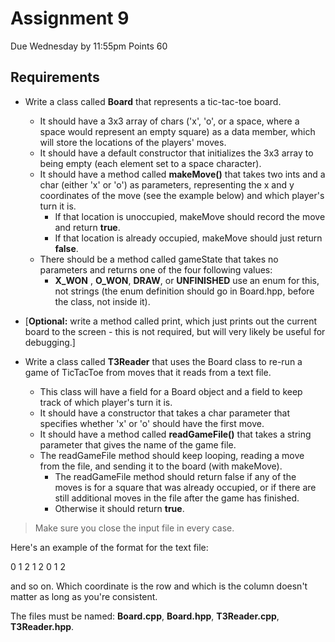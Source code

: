 # Assignment 9
Due Wednesday by 11:55pm  Points 60
## Requirements
 - Write a class called **Board** that represents a tic-tac-toe board.
	 - It should have a 3x3 array of chars ('x', 'o', or a space, where a space would represent an empty square) as a data member, which will store the locations of the players' moves.
	 - It should have a default constructor that initializes the 3x3 array to being empty (each element set to a space character).
	 - It should have a method called **makeMove()** that takes two ints and a char (either 'x' or 'o') as parameters, representing the x and y coordinates of the move (see the example below) and which player's turn it is.
		 - If that location is unoccupied, makeMove should record the move and return **true**.
		 - If that location is already occupied, makeMove should just return **false**.
	 - There should be a method called gameState that takes no parameters and returns one of the four following values:
		 - **X_WON** , **O_WON**, **DRAW**, or **UNFINISHED**
use an enum for this, not strings (the enum definition should go in Board.hpp, before the class, not inside it). 
 - [**Optional:** write a method called print, which just prints out the current board to the screen - this is not required, but will very likely be useful for debugging.]
 
 - Write a class called **T3Reader** that uses the Board class to re-run a game of TicTacToe from moves that it reads from a text file.
	 - This class will have a field for a Board object and a field to keep track of which player's turn it is.
	 - It should have a constructor that takes a char parameter that specifies whether 'x' or 'o' should have the first move.
	 - It should have a method called **readGameFile()** that takes a string parameter that gives the name of the game file.
	 - The readGameFile method should keep looping, reading a move from the file, and sending it to the board (with makeMove).
		 -  The readGameFile method should return false if any of the moves is for a square that was already occupied, or if there are still additional moves in the file after the game has finished. 
		 - Otherwise it should return **true**. 
> Make sure you close the input file in every case.

Here's an example of the format for the text file:

0 1
2 1
2 0
1 2

and so on.  Which coordinate is the row and which is the column doesn't matter as long as you're consistent.

 The files must be named: **Board.cpp**, **Board.hpp**, **T3Reader.cpp**, **T3Reader.hpp**.
